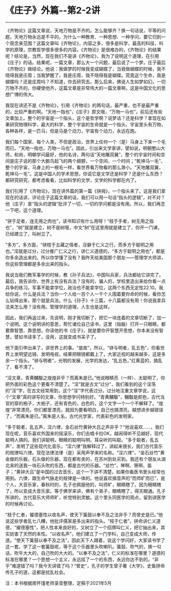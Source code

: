 # 《庄子》外篇--第2-2讲

------

《齐物论》这篇文章说，天地万物是不齐的。怎么能够齐？换一句话说，平等的问题，天地万物永远是不平的。为什么一种教育、一种思想、一种学问，要它归到一个观念来范围？这篇文章叫《齐物论》，内容之多，很多是科学，最高的科技，科学的原理，宗教哲学很多很多的内容。《齐物论》是很难办的，《齐物论》的结果呢？结论是，当然，现在我们不是讲《齐物论》，我为了说明这个道理，在引用《庄子》的话。结果呢，一篇文章，那么大一个问题，最后说了一个梦。庄子最后《齐物论》做结论。他说：我做梦的时候我变成蝴蝶了，当我做蝴蝶的时候，我不晓得我是庄周；当我梦醒了，我是庄周，我不晓得我是蝴蝶。究竟这个生命，我是蝴蝶吗？还是庄周吗？不知道，你去研究去。那么后来，佛说人生如梦如幻。一切万物不齐的，你硬使他齐，这篇文章是非常伟大的一篇文章啊，这是中国文化的思想广博的伟大。

我现在讲还不是《齐物论》，引用《齐物论》的两句话，最严重，也不是最严重的，比较严重的啊。“天地一指也”，《庄子》原文哦，“万物一马也”，前后还有些文章加上。整个的宇宙是一个指头，这个是哲学啊？说梦话？还是科学？拿现在如果研究物理科学，最大的科学，整个宇宙的生命就是一个指头。宇宙里头有万物，各种各样，是一匹马，但是马是个动力，宇宙有个动力，永远在跑。

我们每个国家、每个人类，不但是政治，世界上任何一个（是）马身上下来一个毛而已。“天地一指也，万物一马也”。因此，引出来文学家讲，譬如说，明朝憨山大师，和尚，明朝学问最好，他的名诗，两句话“天地雕双翼”，整个的宇宙时间和空间是庄子说的那个大鹏鸟起飞的两个翅膀，一个空间、一个时间；“乾坤马一毛”、整个的宇宙，马身上的一根毛一样，看世界看万物看的那么渺小。“天地雕双翼，乾坤马一毛”。这是中国人的学术思想，你说它是文学还是科学？还是什么东西？都研究研究，都考虑看看，比如科学的文学，文学的科学都在内了。

我们引用了《齐物论》，现在讲外篇的第一篇《骈拇》，一个指头来了。这是我们拿现在的话讲，评论庄子这篇文章的话，我们可以用一句话“指头的逻辑”，对不对？他（庄子）拿“指头的逻辑”批评了一切，一切的学问都是没有用。所以，我们再念一下吧，这个道理。

“骈于足者，连无用之肉也”，读书知识有什么用呀！“枝于手者，树无用之指也”，“树”就是建立，树不是树哦，中文“树”在这里用就是建立了，你开一门课，已经建立了，叫树立了。

“多方”，多方面，“骈枝于五藏之情者，淫僻于仁义之行，而多方于聪明之用也。”淫就是过分，过分推广仁义之行，讲仁义道德的，“多方于聪明之用也”，都是你多余造出来的。所以你学懂了没有？我昨天给美国那个朋友——管理学大师讲，你这些管理都是多余出来的指头。

我说当我们教军事学的时候，教《孙子兵法》，中国叫兵家，兵法都给它讲完了。最后，我告诉你，世界上有没有兵法？没有的，骗人的，学校里造出来给你看一点兵争的练习。军事不能拿学位，政治也不能拿学位，这两个东西无定性22.10。我给你说，什么是兵法？当你一个人给一百个人一千个人围着要你命的时候，看你怎么钻得出来，那个就是兵法。什么《孙子》十三篇，十八篇都没有用！你说我拿兵法来怎么用？没有用。管理学的道理，人生也是这样。

因此，我们再返过来，先说明，刚才我切断了，把它一块连着的文章切断了，加一个说明。这个说明讲的意思，帮忙诸位自己读书，这里（指脑）打开一只眼睛，都要靠智慧、靠思想。你读他的书《庄子》，就是要你开智慧开思想，你本来没有智慧，譬如书读多了，没用，这就变成书呆子了。

他下面引申出来了，讲世界上的事。“是故”，所以，“骈与明者，乱五色”，你看世界上发明望远镜、发明电视，结果把眼镜都戴上了，大家近视的越来越多，这是多余一个指头。“骈与明者”，光明的发展，光学的发达，“乱五色，”红黄蓝的，搞乱了、看不清了。

“淫文章，青黄黼黻之煌煌非乎？而离朱是已。”他说眼睛亮（一样）、太聪明了，你把外面的彩色这个更看不清楚了。“淫”就是古文“过分”，我们看到的这个淫荡的“淫”字，在古文经常用到，这个“淫”字代表过分。过分地注重文章学说，这个“文章”真的讲写的文章，你思想学问特别好。“青黄黼黻”，黼黻是颜色，古代当官的穿的袍子，大袍子，还有青色的，白色的，这个文字一个一个不解释了。“煌煌”非常漂亮，你们都爱漂亮，就因为要看明白，自己也搞漂亮，越想进步越错误了，“而离朱是已。”离朱是人名，古代光学家，代表彩色的发明家。

“多于聪者，乱五声，淫六律，金石丝竹黄钟大吕之声非乎？”他说喜欢……，我们现在呢，音乐喜欢外国来的摇滚乐，你们去唱卡拉OK，越闹得听不见越好，现代聪明人搞的。我们讲聪明，眼睛的聪明叫明，耳朵听的叫聪。“多于聪者，乱五声”，发明了这些现代化音乐，“淫六律”我解释过了，讲起来很长，我们古代音乐的规律叫六律。现在法律法律（是）采用声学来的名称。“淫六律”，“金石丝竹”黄金做的乐器，石头做的乐器，现在都有卖的，在苏州到处买到。我还有个朋友从湖北来的送我一块石头吹的东西，都是古代的乐器。“丝竹”，琴啊、箫啊、笛子；“黄钟大吕”是中国的过去音乐，这个一下讲不清楚，如果你看医书里头经常也用到。六律，跟生命气脉走的规律是一体的。他说喜欢搞音声的“而师旷而已”，是个人，大音乐家，春秋时的，孔子也佩服他的，叫师旷，眼睛瞎了。因为眼睛瞎了，所以变成大音乐家。等于佛学来讲，佛有个弟子，眼睛瞎了，得天眼通。孔子所讲的，古代音乐大师师旷，听觉特别灵敏。这个里头同医学的观点，留到讲医学的时候再讨论。

“枝于仁者，擢德塞性以收名声，使天下簧鼓以奉不及之法非乎？而曾史是已。”他说这些学者乱七八糟，他批评儒家是多出来的指头。“枝于仁者”，拼命讲仁义道德，“擢德塞性”，把人性本来良好的，又树立了一个招牌叫仁义，把它抽出来，其实妨害了天然的本性。“以收名声”，他们建立了一门学科，自己变成大师，传道。“使天下簧鼓以奉不及之法”，因此天下人跟着，说这个学问好，大家读书学了这一套。学了这一套簧鼓呢，等于这个乐器里头吹喇叭。簧鼓、吹气的，换一句话，吹牛大大的，自己吹的大大的。“以奉不及之法”，仁义的标准在哪里？道德的标准在哪里？一个思想一个主义，永远挂了一个的东西，永远你达不到的。“非乎”难道错了吗？我今天讲错了吗？“曾史”，孔子的学生曾子著《大学》，史鱼拼命传孔子的道，这都是扰乱社会。

注：本书根据南怀瑾老师录音整理，定稿于2021年5月